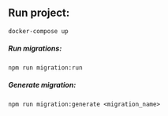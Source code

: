 ## Run project:

```
docker-compose up
```

##### Run migrations:

```
npm run migration:run
```

##### Generate migration:

```
npm run migration:generate <migration_name>
```
